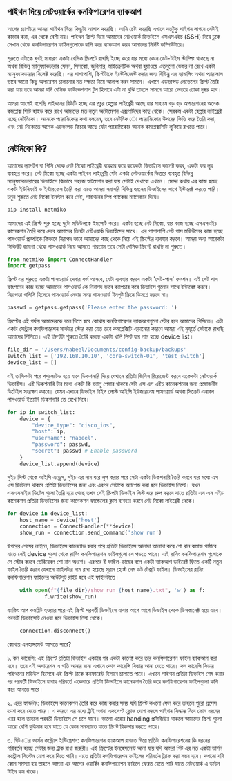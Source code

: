 ## পাইথন দিয়ে নেটওয়ার্কের কনফিগারেশন ব্যাকআপ

আগের চ্যাপ্টারে আমরা পাইথন নিয়ে কিছুটা আলাপ করেছি। আমি চেষ্টা করেছি এখানে যতটুকু পাইথন লাগবে সেটাই কাভার করা, এর থেকে বেশী নয়। পাইথন স্ক্রিপ্ট দিয়ে আমাদের নেটওয়ার্ক ডিভাইসে এসএসএইচ (SSH) দিয়ে ঢুকে সেখান থেকে কনফিগারেশন ফাইলগুলোকে কপি করে ব্যাকআপ করব আমাদের নির্দিষ্ট কম্পিউটারে। 

শুরুতে এটাকে খুবই সাধারণ একটা বেসিক স্ক্রিপটে রাখছি ইচ্ছে করে যার মধ্যে কোন ডেট-টাইম স্টাম্পিং থাকছে না অথবা বিভিন্ন ম্যানুফ্যাকচারার যেমন, সিসকো, জুনিপার, মাইক্রোটিক অথবা হুয়াওয়ে এতগুলো ভেন্ডর না রেখে একটা ম্যানুফ্যাকচারার সিলেক্ট করেছি। এর পাশাপাশি, স্ক্রিপ্টটাকে ইন্টেলিজেন্ট করার জন্য বিভিন্ন এর হ্যান্ডলিং অথবা প্যারালাল ভাবে আরো কিছু অপারেশন চালানোর মত দক্ষতা নিয়ে আলাপ করব সামনে। এখানে এডভান্সড লেভেলের স্ক্রিপ্ট তৈরি করা যায় তবে আমরা যদি বেসিক ফাউন্ডেশনাল টুল হিসাবে এটা না বুঝি তাহলে সামনে আরো ভেতরে ঢোকা দুষ্কর হবে।

আমরা আগেই বলেছি পাইথনের বিউটি হচ্ছে এর প্রচুর হেল্পার লাইব্রেরী আছে যার মাধ্যমে বড় বড় অপারেশনের অনেক কমপ্লেক্স সিটি হাইড করে রাখে আমাদের মত নতুন অটোমেশন এক্সপার্টদের কাছ থেকে। সেরকম একটা হেল্পার লাইব্রেরী হচ্ছে নেটমিকো। অনেকে প্যারামিকোর কথা বলবেন, তবে নেটমিক ো প্যারামিকোর উপরের ভিত্তি করে তৈরি করা, এবং নেট নিকোতে অনেক এডভান্সড ফিচার আছে যেটা প্যারামিকোর অনেক কমপ্লেক্সসিটি লুকিয়ে রাখতে পারে।

## নেটমিকো কি?

আমাদের ল্যাপটপ বা পিসি থেকে নেট মিকো লাইব্রেরী ব্যবহার করে কয়েকটা ডিভাইসে কানেক্ট করব, একটা ফর লুব ব্যবহার করে। নেট মিকো হচ্ছে একটা পাইথন লাইব্রেরী যেটা একটা নেটওয়ার্কের ভিতরে ব্যবহৃত বিভিন্ন ম্যানুফ্যাকচারারের ডিভাইসে কিভাবে সহজে অটমেশন করা যায় সেটাই দেখাবো এখানে। মোদ্দা কথায় এর কাজ হচ্ছে একটা ইউনিফাই ড ইন্টারফেস তৈরি করা যাতে আমরা সরাসরি বিভিন্ন ধরনের ডিভাইসের সাথে ইন্টারেক্ট করতে পারি। চলুন শুরুতে নেট মিকো ইনস্টল করে নেই, পাইথনের পিপ প্যাকেজ ম্যানেজার দিয়ে।

``` py title="ইনস্টল করি"
pip install netmiko
```

আমাদের এই স্ক্রিপ্ট শুরু হচ্ছে দুটো মডিউলকে ইমপোর্ট করে। একটা হচ্ছে নেট মিকো, যার কাজ হচ্ছে এসএসএইচ কানেকশন তৈরি করে দেবে আমাদের তিনটা নেটওয়ার্ক ডিভাইসের সাথে। এর পাশাপাশি গেট পাস মডিউলের কাজ হচ্ছে পাসওয়ার্ড প্রম্পটকে কিভাবে নিরাপদ ভাবে আমাদের কাছ থেকে নিয়ে এই স্ক্রিপ্টের ব্যবহার করবে। আমরা অন্য আরেকটা সিকিউট জায়গা থেকে পাসওয়ার্ড নিয়ে আসতে পারতাম তবে সেটা বেসিক স্ক্রিপ্টে রাখছি না শুরুতে।

``` py title="ইম্পোর্ট করি"
from netmiko import ConnectHandler
import getpass
```

স্ক্রিপ্ট এর শুরুতে একটা পাসওয়ার্ড দেবার ফর্ম আসবে, যেটা ব্যবহার করবে একটা 'গেট-পাস' ফাংশন। এই গেট পাস ফাংশনের কাজ হচ্ছে আমাদের পাসওয়ার্ড কে নিরাপদ ভাবে ক্যাপচার করে ডিভাইস গুলোর সাথে ইন্টারেক্ট করবে। নিরাপত্তা পলিসি হিসেবে পাসওয়ার্ড নেবার সময় পাসওয়ার্ড ইনপুট স্ক্রিনে ডিসপ্লে করবে না।

``` py title="এখানে পাসওয়ার্ড দেই"
passwd = getpass.getpass('Please enter the password: ')
```

স্ক্রিপ্টের এই পর্যায় আমাদেরকে বলে দিতে হবে কোথায় কনফিগারেশন ব্যাকআপগুলো স্টোর হবে আমাদের পিসিতে। এটা একটা সেন্ট্রাল কনফিগারেশন সার্ভারে স্টোর করা যেত তবে কমপ্লেক্সিটি এড়ানোর কারণে আমরা এই মুহূর্তে সেটাকে রাখছি আমাদের পিসিতে। এই স্ক্রিপ্টটা শুরুতে তৈরি করছে একটা খালি লিস্ট যার নাম হচ্ছে device list।

``` py title="কোথায় স্টোর করবো"
file_dir = '/Users/nabeel/Documents/config-backup/backups'
switch_list = ['192.168.10.10', 'core-switch-01', 'test_switch']
device_list = []
```
এই তালিকাটা পরে পপুলেটেড হয়ে যাবে ডিকশনারি দিয়ে যেখানে প্রতিটা জিনিস রিপ্রেজেন্ট করবে একেকটা নেটওয়ার্ক ডিভাইস। এই ডিকশনারি টার মধ্যে একটা কি ভ্যালু পেয়ার থাকবে যেটা এস এস এইচ কানেকশনের জন্য প্রয়োজনীয় ডিটেইল সংরক্ষণ করবে। যেমন এখানে ডিভাইস টাইপ পোস্ট আইপি ইউজারনেম পাসওয়ার্ড অথবা সিক্রেট এনাবল পাসওয়ার্ড ইত্যাদি ডিকশনারি তে রেখে দিবে।

``` py title="ডিকশনারি, পেয়ার ভ্যালু"
for ip in switch_list:
    device = {
        "device_type": "cisco_ios",
        "host": ip,
        "username": "nabeel",
        "password": passwd,
        "secret": passwd # Enable password
    }
    device_list.append(device)
```

সুইচ লিস্ট থেকে আইপি এড্রেস, সুইচ এর নাম ধরে লুপ করার পরে সেটা একটা ডিকশনারি তৈরি করবে যার মধ্যে এস এস ডিটেলস থাকবে প্রতিটা ডিভাইসের জন্য এবং এরপর সেটাকে অ্যাপেন্ড করা হবে ডিভাইস লিস্টে। যখন এসএসসাইজ ডিটেল গুলো তৈরি হয়ে গেছে তখন সেই স্ক্রিপটা ডিভাইস লিস্ট ধরে গ্রুপ করবে যাতে প্রতিটা এস এস এইচ কানেকশন প্রতিটা ডিভাইসের জন্য কানেকশন হ্যান্ডেলের ক্লাস ব্যবহার করবে নেট মিকো লাইব্রেরী থেকে।

``` py title="ডিভাইস লিস্টের লুপ"
for device in device_list:
    host_name = device['host']
    connection = ConnectHandler(**device)
    show_run = connection.send_command('show run')
```

উপরের শেষের লাইনে, ডিভাইসে কানেক্টেড হবার পরে প্রতিটা ডিভাইসে আলাদা আলাদা করে শো রান কমান্ড পাঠাবে যাতে সেই device গুলো থেকে রানিং কনফিগারেশন ফাইলগুলো সে পড়তে পারে। এই রানিং কনফিগারেশন গুলোকে সে স্টোর করবে ভেরিয়েবল শো রান অংশে। এরপরে ই ফাইল-ডায়ের বলে একটা ব্যাকআপ ডাইরেক্ট ফ্রিতে একটি নতুন ফাইল তৈরি করবে যেখানে ফাইলটার নাম রাখা হয়েছে সুরান হোস্ট নেম ডট টেক্সট ফাইল। ডিভাইসের রানিং কনফিগারেশন ফাইলের আউটপুট রাইট হবে এই ফাইলটাতে। 

``` py title="কোন ফাইলে সেভ করবো?"
    with open(f"{file_dir}/show_run_{host_name}.txt", 'w') as f:
            f.write(show_run)
```
ব্যাকিং আপ কমপ্লিট হওয়ার পরে এই স্ক্রিপ্ট পরবর্তী ডিভাইসে যাবার আগে আগে ডিভাইস থেকে ডিসকানেক্ট হয়ে যাবে। পরবর্তী ডিভাইসটি নেওয়া হবে ডিভাইস লিস্ট থেকে।

``` py title="প্রথম ডিভাইস থেকে বিচ্ছিন্ন হয়ে দ্বিতীয় ডিভাইসে"
    connection.disconnect()
```

কোথায় এনহান্সমেন্ট আসতে পারে?

১. কন কারেন্সি: এই স্ক্রিপ্টে প্রতিটা ডিভাইস একটার পর একটা কানেক্ট করে তার কনফিগারেশন ফাইল ব্যাকআপ করা হবে। তবে এই অপারেশন এ গতি আনার জন্য এখানে কোন কারেন্সি ফিচার আনা যেতে পারে। কন কারেন্সি ফিচার পাইথনের মডিউল হিসেবে এই স্ক্রিপ্ট টাকে কনফারেন্ট হিসাবে চালাতে পারে। এখানে পাইথন প্রতিটা ডিভাইস শেষ করার পর পরবর্তী ডিভাইসে যাবার পরিবর্তে একেবারে প্রতিটা ডিভাইসে কানেকশন তৈরি করে কনফিগারেশন ফাইলগুলো কপি করে আনতে পারে।

২. এরর হ্যান্ডলিং: ডিভাইসে কানেকশন তৈরি করে কাজ করার সময় যদি স্ক্রিপ্ট কখনো ফেল করে তাহলে পুরো প্রসেস ক্রাশ করে যেতে পারে। এ কারণে এর মধ্যে ট্রাই অথবা একসেপ্ট ক্লোজ যোগ করলে পাইথন সিদ্ধান্ত নিবে কোন ধরনের এরর হলে তাহলে পরবর্তী ডিভাইসে সে চলে যাবে। ভালো এরোর handing প্রসিজিউর থাকলে আমাদের স্ক্রিপ্ট গুলো আরো বেশি বুদ্ধিমান হবে যাতে যে কোন সমস্যাতে যাতে স্ক্রিপ্ট রিকভার করতে পারে।

৩. গিট ের ভার্সন কন্ট্রোল ইন্টিগ্রেশন: কনফিগারেশন ব্যাকআপ রাখতে গিয়ে প্রতিটা কনফিগারেশনের কি ধরনের পরিবর্তন হচ্ছে সেটার জন্য ট্রাক রাখা জরুরী। এই স্ক্রিপ্টের ইনহেসমেন্ট আনা যায় যদি আমরা গিট এর মত একটা ভার্সন কন্ট্রোল সিস্টেম যোগ করে দিতে পারি। এতে প্রতিটা কনফিগারেশন ফাইলের পরিবর্তন ট্র্যাক করা সম্ভব হবে। কখনো যদি কোন সমস্যা হয় তাহলে আমরা এর আগের ওয়ার্কিং কনফিগারেশন ফাইলে ফেরত যেতে পারি যাতে নেটওয়ার্ক এ ডাউন টাইম কম থাকে।

